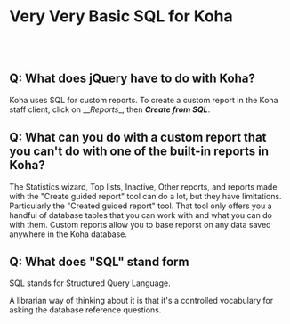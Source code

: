 # Very Very Basic SQL for Koha

<br /><br />

## Q: What does jQuery have to do with Koha?

Koha uses SQL for custom reports.  To create a custom report in the Koha staff client, click on __*Reports*_, then __*Create from SQL*__.

## Q: What can you do with a custom report that you can't do with one of the built-in reports in Koha?

The Statistics wizard, Top lists, Inactive, Other reports, and reports made with the "Create guided report" tool can do a lot, but they have limitations.  Particularly the "Created guided report" tool.  That tool only offers you a handful of database tables that you can work with and what you can do with them.  Custom reports allow you to base reporst on any data saved anywhere in the Koha database.

## Q: What does "SQL" stand form

SQL stands for Structured Query Language.  

A librarian way of thinking about it is that it's a controlled vocabulary for asking the database reference questions.
